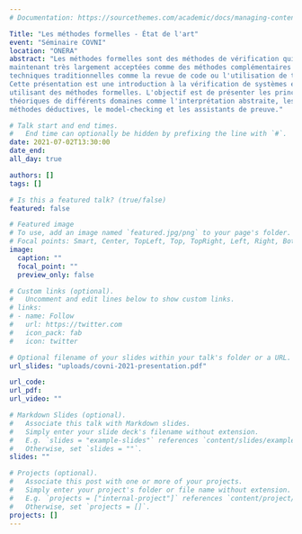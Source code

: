 ```yaml
---
# Documentation: https://sourcethemes.com/academic/docs/managing-content/

Title: "Les méthodes formelles - État de l'art"
event: "Séminaire COVNI"
location: "ONERA" 
abstract: "Les méthodes formelles sont des méthodes de vérification qui sont
maintenant très largement acceptées comme des méthodes complémentaires aux
techniques traditionnelles comme la revue de code ou l'utilisation de tests.
Cette présentation est une introduction à la vérification de systèmes en
utilisant des méthodes formelles. L'objectif est de présenter les principes
théoriques de différents domaines comme l'interprétation abstraite, les
méthodes déductives, le model-checking et les assistants de preuve."

# Talk start and end times.
#   End time can optionally be hidden by prefixing the line with `#`.
date: 2021-07-02T13:30:00
date_end: 
all_day: true

authors: []
tags: []

# Is this a featured talk? (true/false)
featured: false

# Featured image
# To use, add an image named `featured.jpg/png` to your page's folder. 
# Focal points: Smart, Center, TopLeft, Top, TopRight, Left, Right, BottomLeft, Bottom, BottomRight.
image:
  caption: ""
  focal_point: ""
  preview_only: false

# Custom links (optional).
#   Uncomment and edit lines below to show custom links.
# links:
# - name: Follow
#   url: https://twitter.com
#   icon_pack: fab
#   icon: twitter

# Optional filename of your slides within your talk's folder or a URL.
url_slides: "uploads/covni-2021-presentation.pdf"

url_code:
url_pdf:
url_video: ""

# Markdown Slides (optional).
#   Associate this talk with Markdown slides.
#   Simply enter your slide deck's filename without extension.
#   E.g. `slides = "example-slides"` references `content/slides/example-slides.md`.
#   Otherwise, set `slides = ""`.
slides: ""

# Projects (optional).
#   Associate this post with one or more of your projects.
#   Simply enter your project's folder or file name without extension.
#   E.g. `projects = ["internal-project"]` references `content/project/deep-learning/index.md`.
#   Otherwise, set `projects = []`.
projects: []
---
```


